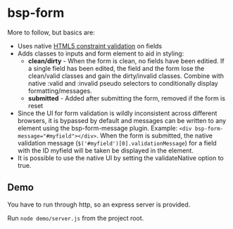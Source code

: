 bsp-form
========

More to follow, but basics are:

*	Uses native [HTML5 constraint validation](http://www.html5rocks.com/en/tutorials/forms/constraintvalidation/) on fields
*	Adds classes to inputs and form element to aid in styling:
	*	**clean/dirty** - When the form is clean, no fields have been editied. If a single field has been edited, the field and the form lose the clean/valid classes and gain the dirty/invalid classes. Combine with native :valid and :invalid pseudo selectors to conditionally display formatting/messages.
	*	**submitted** - Added after submitting the form, removed if the form is reset
*	Since the UI for form validation is wildly inconsistent across different browsers, it is bypassed by default and messages can be written to any element using the bsp-form-message plugin. Example: `<div bsp-form-message="#myfield"></div>`. When the form is submitted, the native validation message (`$('#myfield')[0].validationMessage`) for a field with the ID myfield will be taken be displayed in the element.
*	It is possible to use the native UI by setting the validateNative option to true.

Demo
----

You have to run through http, so an express server is provided. 

Run `node demo/server.js` from the project root.
